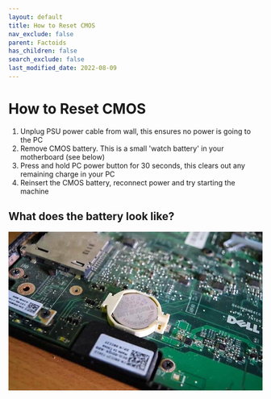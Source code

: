 ```yaml
---
layout: default
title: How to Reset CMOS
nav_exclude: false
parent: Factoids
has_children: false
search_exclude: false
last_modified_date: 2022-08-09
---
```

# How to Reset CMOS
1. Unplug PSU power cable from wall, this ensures no power is going to the PC
2. Remove CMOS battery. This is a small 'watch battery' in your motherboard (see below)
3. Press and hold PC power button for 30 seconds, this clears out any remaining charge in your PC
4. Reinsert the CMOS battery, reconnect power and try starting the machine

## What does the battery look like?
![cmos battery](/assets/factoids/cmos.jpeg)
